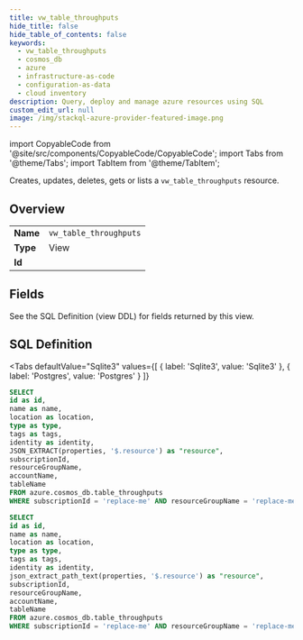 ```yaml
--- 
title: vw_table_throughputs
hide_title: false
hide_table_of_contents: false
keywords:
  - vw_table_throughputs
  - cosmos_db
  - azure
  - infrastructure-as-code
  - configuration-as-data
  - cloud inventory
description: Query, deploy and manage azure resources using SQL
custom_edit_url: null
image: /img/stackql-azure-provider-featured-image.png
---
```


import CopyableCode from '@site/src/components/CopyableCode/CopyableCode';
import Tabs from '@theme/Tabs';
import TabItem from '@theme/TabItem';

Creates, updates, deletes, gets or lists a <code>vw_table_throughputs</code> resource.

## Overview
<table><tbody>
<tr><td><b>Name</b></td><td><code>vw_table_throughputs</code></td></tr>
<tr><td><b>Type</b></td><td>View</td></tr>
<tr><td><b>Id</b></td><td><CopyableCode code="azure.cosmos_db.vw_table_throughputs" /></td></tr>
</tbody></table>

## Fields

See the SQL Definition (view DDL) for fields returned by this view.

## SQL Definition

<Tabs
defaultValue="Sqlite3"
values={[
{ label: 'Sqlite3', value: 'Sqlite3' },
{ label: 'Postgres', value: 'Postgres' }
]}
>
<TabItem value="Sqlite3">

```sql
SELECT
id as id,
name as name,
location as location,
type as type,
tags as tags,
identity as identity,
JSON_EXTRACT(properties, '$.resource') as "resource",
subscriptionId,
resourceGroupName,
accountName,
tableName
FROM azure.cosmos_db.table_throughputs
WHERE subscriptionId = 'replace-me' AND resourceGroupName = 'replace-me' AND accountName = 'replace-me' AND tableName = 'replace-me';
```

</TabItem>
<TabItem value="Postgres">

```sql
SELECT
id as id,
name as name,
location as location,
type as type,
tags as tags,
identity as identity,
json_extract_path_text(properties, '$.resource') as "resource",
subscriptionId,
resourceGroupName,
accountName,
tableName
FROM azure.cosmos_db.table_throughputs
WHERE subscriptionId = 'replace-me' AND resourceGroupName = 'replace-me' AND accountName = 'replace-me' AND tableName = 'replace-me';
```

</TabItem>
</Tabs>
